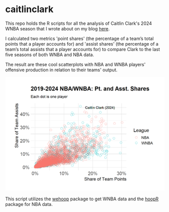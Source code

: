 # caitlinclark
This repo holds the R scripts for all the analysis of Caitlin Clark's 2024 WNBA season that I wrote about on my blog [here](https://aaroneolson.com/2024/09/29/caitlin-clark-s-historic-rookie-year/).

I calculated two metrics 'point shares' (the percentage of a team’s total points that a player accounts for) and 'assist shares' (the percentage of a team’s total assists that a player accounts for) to compare Clark to the last five seasons of both WNBA and NBA data.

The result are these cool scatterplots with NBA and WNBA players' offensive production in relation to their teams' output.

![](https://github.com/marginofaaron/caitlinclark/blob/main/nba_wnba_charts.png)


This script utilizes the [wehoop](https://wehoop.sportsdataverse.org/) package to get WNBA data and the [hoopR](https://hoopr.sportsdataverse.org/) package for NBA data.
